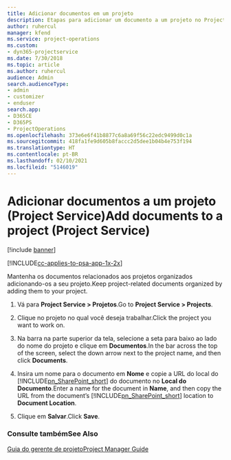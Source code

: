 ```yaml
---
title: Adicionar documentos em um projeto
description: Etapas para adicionar um documento a um projeto no Project Service
author: ruhercul
manager: kfend
ms.service: project-operations
ms.custom:
- dyn365-projectservice
ms.date: 7/30/2018
ms.topic: article
ms.author: ruhercul
audience: Admin
search.audienceType:
- admin
- customizer
- enduser
search.app:
- D365CE
- D365PS
- ProjectOperations
ms.openlocfilehash: 373e6e6f41b8877c6a8a69f56c22edc9499d0c1a
ms.sourcegitcommit: 418fa1fe9d605b8faccc2d5dee1b04b4e753f194
ms.translationtype: HT
ms.contentlocale: pt-BR
ms.lasthandoff: 02/10/2021
ms.locfileid: "5146019"
---
```

# <a name="add-documents-to-a-project-project-service"></a><span data-ttu-id="0c569-103">Adicionar documentos a um projeto (Project Service)</span><span class="sxs-lookup"><span data-stu-id="0c569-103">Add documents to a project (Project Service)</span></span>

[!include [banner](../includes/psa-now-project-operations.md)]

[!INCLUDE[cc-applies-to-psa-app-1x-2x](../includes/cc-applies-to-psa-app-1x-2x.md)]

<span data-ttu-id="0c569-104">Mantenha os documentos relacionados aos projetos organizados adicionando-os a seu projeto.</span><span class="sxs-lookup"><span data-stu-id="0c569-104">Keep project-related documents organized by adding them to your project.</span></span>  
  
1. <span data-ttu-id="0c569-105">Vá para **Project Service > Projetos**.</span><span class="sxs-lookup"><span data-stu-id="0c569-105">Go to **Project Service > Projects**.</span></span>  
  
2. <span data-ttu-id="0c569-106">Clique no projeto no qual você deseja trabalhar.</span><span class="sxs-lookup"><span data-stu-id="0c569-106">Click the project you want to work on.</span></span>  
  
3. <span data-ttu-id="0c569-107">Na barra na parte superior da tela, selecione a seta para baixo ao lado do nome do projeto e clique em **Documentos**.</span><span class="sxs-lookup"><span data-stu-id="0c569-107">In the bar across the top of the screen, select the down arrow next to the project name, and then click **Documents**.</span></span>  
  
4. <span data-ttu-id="0c569-108">Insira um nome para o documento em **Nome** e copie a URL do local do [!INCLUDE[pn_SharePoint_short](../includes/pn-sharepoint-short.md)] do documento no **Local do Documento**.</span><span class="sxs-lookup"><span data-stu-id="0c569-108">Enter a name for the document in **Name**,  and then copy the URL from the document’s [!INCLUDE[pn_SharePoint_short](../includes/pn-sharepoint-short.md)] location to **Document Location**.</span></span>  
  
5. <span data-ttu-id="0c569-109">Clique em **Salvar**.</span><span class="sxs-lookup"><span data-stu-id="0c569-109">Click **Save**.</span></span>  
  
### <a name="see-also"></a><span data-ttu-id="0c569-110">Consulte também</span><span class="sxs-lookup"><span data-stu-id="0c569-110">See Also</span></span>  
 [<span data-ttu-id="0c569-111">Guia do gerente de projeto</span><span class="sxs-lookup"><span data-stu-id="0c569-111">Project Manager Guide</span></span>](../psa/project-manager-guide.md)
